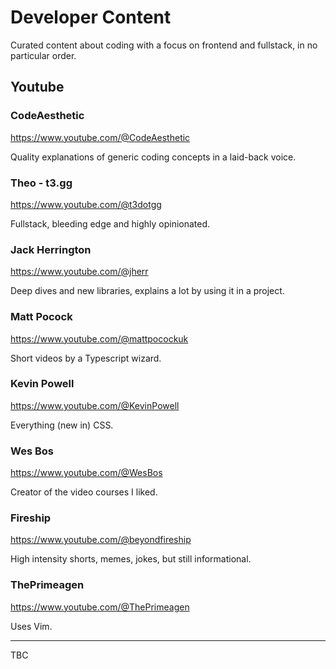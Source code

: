 # Developer Content
Curated content about coding with a focus on frontend and fullstack, in no particular order. 

## Youtube

### CodeAesthetic
https://www.youtube.com/@CodeAesthetic

Quality explanations of generic coding concepts in a laid-back voice.

### Theo - t3․gg
https://www.youtube.com/@t3dotgg

Fullstack, bleeding edge and highly opinionated.

### Jack Herrington 
https://www.youtube.com/@jherr

Deep dives and new libraries, explains a lot by using it in a project.

### Matt Pocock
https://www.youtube.com/@mattpocockuk

Short videos by a Typescript wizard.

### Kevin Powell
https://www.youtube.com/@KevinPowell

Everything (new in) CSS.

### Wes Bos
https://www.youtube.com/@WesBos

Creator of the video courses I liked.

### Fireship
https://www.youtube.com/@beyondfireship

High intensity shorts, memes, jokes, but still informational.

### ThePrimeagen
https://www.youtube.com/@ThePrimeagen

Uses Vim.

--- 
TBC
